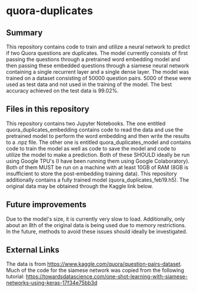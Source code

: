 # quora-duplicates

## Summary
This repository contains code to train and utilize a neural network to predict if two Quora questions are duplicates. 
The model currently consists of first passing the questions through a pretrained word embedding model and then passing these embedded 
questions through a siamese neural network containing a single recurrent layer and a single dense layer. The model was trained on a 
dataset consisting of 50000 question pairs. 5000 of these were used as test data and not used in the training of the model. The best
accuracy achieved on the test data is 99.02%. 

## Files in this repository
This repository contains two Jupyter Notebooks. The one entitled quora_duplicates_embedding contains code to read the data and use the 
pretrained model to perform the word embedding and then write the results to a .npz file. The other one is entitled quora_duplicates_model
and contains code to train the model as well as code to save the model and code to utilize the model to make a prediction. Both of these
SHOULD ideally be run using Google TPU's (I have been running them using Google Colaboratory). Both of them MUST be run on a machine with
at least 10GB of RAM (8GB is insufficient to store the post-embedding training data). This repository additionally contains a fully trained model (quora_duplicates_feb19.h5). The original data may be obtained through the Kaggle link below.

## Future improvements
Due to the model's size, it is currently very slow to load. Additionally, only about an 8th of the original data is being used due to memory restrictions. In the future, methods to avoid these issues should ideally be investigated.

## External Links
The data is from https://www.kaggle.com/quora/question-pairs-dataset. </br>
Much of the code for the siamese network was copied from the following tutorial: https://towardsdatascience.com/one-shot-learning-with-siamese-networks-using-keras-17f34e75bb3d
